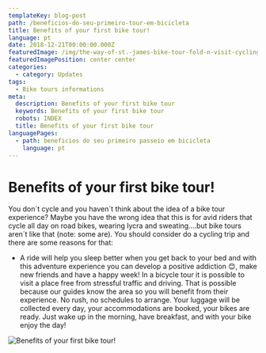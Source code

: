 ```yaml
---
templateKey: blog-post
path: /beneficios-do-seu-primeiro-tour-em-bicicleta
title: Benefits of your first bike tour!
language: pt
date: 2018-12-21T00:00:00.000Z
featuredImage: /img/the-way-of-st.-james-bike-tour-fold-n-visit-cycling-holidays-4323.jpg
featuredImagePosition: center center
categories:
  - category: Updates
tags:
  - Bike tours informations
meta:
  description: Benefits of your first bike tour
  keywords: Benefits of your first bike tour
  robots: INDEX
  title: Benefits of your first bike tour
languagePages:
  - path: beneficios do seu primeiro passeio em bicicleta
    language: pt
---
```

# Benefits of your first bike tour!

You don´t cycle and you haven´t think about the idea of a bike tour experience? Maybe you have the wrong idea that this is for avid riders that cycle all day on road bikes, wearing lycra and sweating….but bike tours aren´t like that (note: some are). You should consider do a cycling trip and there are some reasons for that:

* A ride will help you sleep better when you get back to your bed and with this adventure experience you can develop a positive addiction 😊, make new friends and have a happy week! In a bicycle tour it is possible to visit a place free from stressful traffic and driving. That is possible because our guides know the area so you will benefit from their experience. No rush, no schedules to arrange. Your luggage will be collected every day, your accommodations are booked, your bikes are ready. Just wake up in the morning, have breakfast, and with your bike enjoy the day!

![Benefits of your first bike tour!](/img/the-way-of-st.-james-bike-tour-fold-n-visit-cycling-holidays-4323.jpg "Benefits of your first bike tour!")
